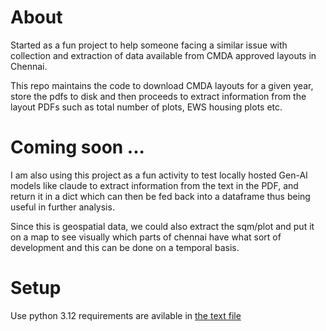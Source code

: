 # About
Started as a fun project to help someone facing a similar issue with collection and extraction of data available from CMDA approved layouts in Chennai.

This repo maintains the code to download CMDA layouts for a given year, store the pdfs to disk and then proceeds to extract information from the layout PDFs such as total number of plots, EWS housing plots etc.


# Coming soon ...
I am also using this project as a fun activity to test locally hosted Gen-AI models like claude to extract information from the text in the PDF, and return it in a dict which can then be fed back into a dataframe thus being useful in further analysis. 

Since this is geospatial data, we could also extract the sqm/plot and put it on a map to see visually which parts of chennai have what sort of development and this can be done on a temporal basis.

# Setup
Use python 3.12
requirements are avilable in [the text file](./requirements.txt)

